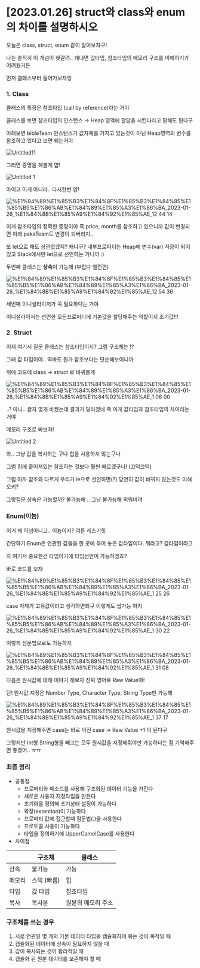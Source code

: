 # [2023.01.26] struct와 class와 enum의 차이를 설명하시오

오늘은 class, struct, enum 같이 알아보자구!

나는 솔직히 이 개념이 헷갈려.. 왜냐면 값타입, 참조타입의 메모리 구조를 이해하기가 어려웠거든

먼저 클래스부터 들어가보자잉

### 1. Class

클래스의 특징은 참조타입 (call by reference)라는 거야 

클래스를 보면 참조타입의 인스턴스 → Heap 영역에 할당을 시킨다라고 말해도 된다구

아래보면 bibleTeam 인스턴스가 값자체를 가지고 있는것이 아닌 Heap영역의 변수를 참조하고 있다고 보면 되는거야

![Untitled11](https://user-images.githubusercontent.com/85090866/214761372-e23b8a38-223f-41bb-9fcd-ac764c908b52.png)


그러면 증명을 해볼게 얍!

![Untitled 1](https://user-images.githubusercontent.com/85090866/214761065-35c9a6ff-16a3-45a6-bffa-f68f5e650548.png)

아이고 이게 아니라.. 다시한번 얍!

![%E1%84%89%E1%85%B3%E1%84%8F%E1%85%B3%E1%84%85%E1%85%B5%E1%86%AB%E1%84%89%E1%85%A3%E1%86%BA_2023-01-26_%E1%84%8B%E1%85%A9%E1%84%92%E1%85%AE_12 44 14](https://user-images.githubusercontent.com/85090866/214761120-eeed5c51-5652-4f0c-b6e8-b60babcbece6.png)


이게 참조타입의 정확한 증명이야 즉 price, month를 참조하고 있으니까 값이 변경되면 아래 pakaTeam도 변경이 되버리지.. 

또 let으로 해도 상관없겠지? 왜냐구? 내부프로퍼티는 Heap에 변수(var) 저장이 되어있고 Stack에서만 let으로 선언하는 거니까 :) 

두번째 클래스는 **상속**이 가능해 (부럽다 엘런편)

![%E1%84%89%E1%85%B3%E1%84%8F%E1%85%B3%E1%84%85%E1%85%B5%E1%86%AB%E1%84%89%E1%85%A3%E1%86%BA_2023-01-26_%E1%84%8B%E1%85%A9%E1%84%92%E1%85%AE_12 54 36](https://user-images.githubusercontent.com/85090866/214761139-07f24dc9-4d94-413d-b03c-95ab14e84e65.png)

세번째 이니셜라이저가 꼭 필요하다는 거야 

이니셜라이저는 선언한 모든프로퍼티에 기본값을 할당해주는 역할이지 초기값!!!

### 2. Struct

이제 여기서 질문 클래스는 참조타입이지? 그럼 구조체는 !? 

그래 값 타입이야.. 딱봐도 뭔가 참조보다는 단순해보이니까

 

위에 코드에 class → struct 로 바꿔볼게 

![%E1%84%89%E1%85%B3%E1%84%8F%E1%85%B3%E1%84%85%E1%85%B5%E1%86%AB%E1%84%89%E1%85%A3%E1%86%BA_2023-01-26_%E1%84%8B%E1%85%A9%E1%84%92%E1%85%AE_1 06 00](https://user-images.githubusercontent.com/85090866/214761159-cf126ff2-3d0e-4f28-a969-41d3b1c19b01.png)


..? 아니.. 글자 몇개 바꿨는데 결과가 달라졌네 즉 이게 값타입과 참조타입의 차이라는 거야

메모리 구조로 봐보자!

![Untitled 2](https://user-images.githubusercontent.com/85090866/214761184-5eef8075-4afc-4704-afca-1f1bb06ce8e7.png)

와.. 그냥 값을 복사하는 구나 힙을 사용하지 않는구나 

그럼 힙에 흩어져있는 참조하는 것보다 훨씬 빠르겠구나! (끄덕끄덕)

그럼 아까 참조와 다르게 우리가 le으로 선언하면(?) 당연히 값이 바뀌지 않는것도 이해 오키?

그렇질문 상속은 가능할까? 불가능해 .. 그냥 불가능해 외워버려

### Enum(이늄)

이거 왜 이넘아니고.. 이늄이지? 여튼 레츠기릿

간단하기 Enum은 연관된 값들을 한 곳에 묶어 놓은 값타입이다. 뭐라고? 값타입이라고

자 여기서 중요한건 타입이기에 타입선언이 가능하겠죠?

바로 코드를 보자

![%E1%84%89%E1%85%B3%E1%84%8F%E1%85%B3%E1%84%85%E1%85%B5%E1%86%AB%E1%84%89%E1%85%A3%E1%86%BA_2023-01-26_%E1%84%8B%E1%85%A9%E1%84%92%E1%85%AE_1 25 26](https://user-images.githubusercontent.com/85090866/214761194-aff45b3b-65ca-4129-9b52-b1420937b1f0.png)
 

case 자체가 고유값이라고 생각하면되구 이렇게도 쌉가능 하지

![%E1%84%89%E1%85%B3%E1%84%8F%E1%85%B3%E1%84%85%E1%85%B5%E1%86%AB%E1%84%89%E1%85%A3%E1%86%BA_2023-01-26_%E1%84%8B%E1%85%A9%E1%84%92%E1%85%AE_1 30 22](https://user-images.githubusercontent.com/85090866/214761216-52edad42-099f-4b0b-8237-2d8bee25a9d4.png)

이렇게 점문법으로도 가능하지

![%E1%84%89%E1%85%B3%E1%84%8F%E1%85%B3%E1%84%85%E1%85%B5%E1%86%AB%E1%84%89%E1%85%A3%E1%86%BA_2023-01-26_%E1%84%8B%E1%85%A9%E1%84%92%E1%85%AE_1 31 08](https://user-images.githubusercontent.com/85090866/214761240-901f5b97-7674-4a44-99f1-300294c1544d.png)


다음은 원시값에 대해 이야기 해보자 진짜 영어로 Raw Value야!

단! 원시값 지정은 Number Type, Character Type, String Type만 가능해 

![%E1%84%89%E1%85%B3%E1%84%8F%E1%85%B3%E1%84%85%E1%85%B5%E1%86%AB%E1%84%89%E1%85%A3%E1%86%BA_2023-01-26_%E1%84%8B%E1%85%A9%E1%84%92%E1%85%AE_1 37 17](https://user-images.githubusercontent.com/85090866/214761258-af65b106-bfa7-4650-b8d6-ec3d6aa9b9e0.png)

원시값을 지정해주면 case는 바로 이전 case → Raw Value +1 이 된다구 

그렇지만 Int형 String형을 빼고는 모두 원시값을 지정해줘야만 가능하다는 점 기억해주면 좋겠어.. ㅠㅠ

### 최종 정리

- 공통점
    - 프로퍼티와 메소드를 사용해 구조화된 데이터 기능을 가진다
    - 새로운 사용자 지정타입을 만든다
    - 초기화를 정의해 초기상태 설정이 가능하다
    - 확장(extention)이 가능하다
    - 프로퍼티 값에 접근할때 점문법(.)을 사용한다
    - 프로토콜 사용이 가능하다
    - 타입을 정의하기에 UpperCamelCase를 사용한다
- 차이점

|  | 구조체 | 클래스 |
| --- | --- | --- |
| 상속 | 불가능 | 가능 |
| 메모리 | 스택 (빠름) | 힙  |
| 타입 | 값 타입 | 참조타입 |
| 복사 | 복사본  | 원본의 메모리 주소 |

### 구조체를 쓰는 경우

1. 서로 연관된 몇 개의 기본 데이터 타입을 캡슐화하여 묶는 것이 목적일 때
2. 캡슐화된 데이터에 상속이 필요하지 않을 때
3. 값이 복사되는 것이 합리적일 때
4. 캡슐화 된 원본 데이터를 보존해야 할 때
